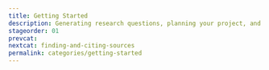 ```yaml
---
title: Getting Started
description: Generating research questions, planning your project, and getting ready for research.
stageorder: 01
prevcat: 
nextcat: finding-and-citing-sources 
permalink: categories/getting-started
---
```


